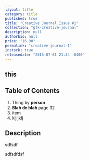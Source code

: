 ```yaml
---
layout: title
category: title
published: true
title: "Creative Journal Issue #1"
collection: "gtk-creative-journal"
description: null
authorbio: null
price: "16.00"
permalink: "creative-journal-1"
instock: true
releasedate: "2015-07-01 21:34 -0400"
---
```


## this

## Table of Contents

1. Thing by **person**
2. **Blah de blah** page 32
3. item
4. kljljklj

## Description
sdfsdf

sdfsdfdsf
